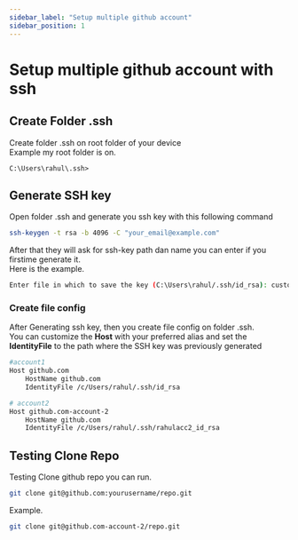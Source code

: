 ```yaml
---
sidebar_label: "Setup multiple github account"
sidebar_position: 1
---
```


# Setup multiple github account with ssh

## **Create Folder .ssh**

Create folder .ssh on root folder of your device  
Example my root folder is on.

```
C:\Users\rahul\.ssh>
```

## **Generate SSH key**

Open folder .ssh and generate you ssh key with this following command

```bash
ssh-keygen -t rsa -b 4096 -C "your_email@example.com"
```

After that they will ask for ssh-key path dan name you can enter if you firstime generate it.  
Here is the example.

```bash
Enter file in which to save the key (C:\Users\rahul/.ssh/id_rsa): custom_id_rsa
```

### **Create file config**

After Generating ssh key, then you create file config on folder .ssh.  
You can customize the **Host** with your preferred alias and set the **IdentityFile** to the path where the SSH key was previously generated

```bash title="config
#account1
Host github.com
    HostName github.com
    IdentityFile /c/Users/rahul/.ssh/id_rsa

# account2
Host github.com-account-2
    HostName github.com
    IdentityFile /c/Users/rahul/.ssh/rahulacc2_id_rsa
```

## **Testing Clone Repo**

Testing Clone github repo you can run.

```bash
git clone git@github.com:yourusername/repo.git
```

Example.

```bash
git clone git@github.com-account-2/repo.git
```
